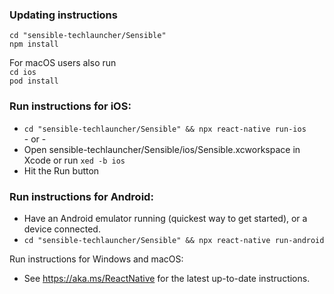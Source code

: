 ###  Updating instructions  
  `cd "sensible-techlauncher/Sensible"`  
  `npm install`

  For macOS users also run  
  `cd ios`  
  `pod install`

  ### Run instructions for iOS:
  * `cd "sensible-techlauncher/Sensible" && npx react-native run-ios`  
    \- or -
  * Open sensible-techlauncher/Sensible/ios/Sensible.xcworkspace in Xcode or run `xed -b ios`
  * Hit the Run button

  ### Run instructions for Android:
  * Have an Android emulator running (quickest way to get started), or a device connected.
  * `cd "sensible-techlauncher/Sensible" && npx react-native run-android`  

  Run instructions for Windows and macOS:
  * See https://aka.ms/ReactNative for the latest up-to-date instructions.

